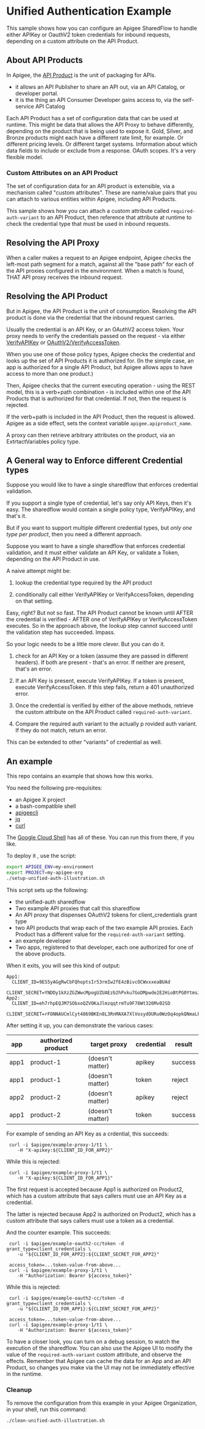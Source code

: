 # Unified Authentication Example

This sample shows how you can configure an Apigee SharedFlow to
handle either APIKey or OauthV2 token credentials for inbound requests,
depending on a custom attribute on the API Product.

## About API Products

In Apigee, the [API Product](https://cloud.google.com/apigee/docs/api-platform/publish/what-api-product)
is the unit of packaging for APIs.

- it allows an API Publisher to share an API out, via an API Catalog, or developer portal.
- it is the thing an API Consumer Developer gains access to, via the self-service API Catalog

Each API Product has a set of configuration data that can be used at runtime.
This might be data that allows the API Proxy to behave differently, depending on
the product that is being used to expose it. Gold, Silver, and Bronze products
might each have a different rate limit, for example. Or different pricing
levels. Or different target systems. Information about which data fields to include or
exclude from a response. OAuth scopes. It's a very flexible model.


### Custom Attributes on an API Product

The set of configuration data for an API product is extensible, via a mechanism
called "custom attributes".  These are name/value pairs that you can attach to
various entities within Apigee, including API Products.

This sample shows how you can attach a custom attribute called
`required-auth-variant` to an API Product, then reference that attribute at
runtime to check the credential type that must be used in inbound requests.


## Resolving the API Proxy

When a caller makes a request to an Apigee endpoint, Apigee checks the left-most
path segment for a match, against all the "base path" for each of the API proxies configured in the
environment. When a match is found, THAT API proxy receives the inbound request.


## Resolving the API Product

But in Apigee, the API Product is the unit of consumption.  Resolving the API product is done via the credential that the inbound request carries.

Usually the credential is an API Key, or an OAuthV2 access token.
Your proxy needs to verify the credentials passed on the request - via either
[VerifyAPIKey](https://cloud.google.com/apigee/docs/api-platform/reference/policies/verify-api-key-policy)
or
[OAuthV2/VerifyAccessToken](https://cloud.google.com/apigee/docs/api-platform/reference/policies/oauthv2-policy#verifyaccesstoken).

When you use one of those policy types, Apigee checks the credential and looks up the set of API
Products it is authorized for. (In the simple case, an app is authorized for a single API Product,
but Apigee allows apps to have access to more than one product.)

Then, Apigee
checks that the current executing operation - using the REST model, this is a
verb+path combination - is included within one of the API Products that is
authorized for that credential. If not, then the request is rejected.

If the verb+path is included in the API Product, then the request is allowed.
Apigee as a side effect, sets the context variable `apigee.apiproduct_name`.

A proxy can then retrieve arbitrary attributes on the product, via an ExtrtactVariables policy type.


## A General way to Enforce different Credential types

Suppose you would like to have a single sharedflow that enforces credential validation.

If you support a single type of credential, let's say only API Keys, then it's easy.  The sharedflow would contain a single policy type, VerifyAPIKey, and that's it.

But if you want to support multiple different credential types, but _only one type per product_, then you need a different approach.

Suppose you want to have a single sharedflow that enforces credential
validation, and it must either validate an API Key, or validate a Token,
depending on the API Product in use.

A naive attempt might be:

1. lookup the credential type required by the API product

2. conditionally call either VerifyAPIKey or VerifyAccessToken, depending on that setting.


Easy, right?  But not so fast.  The API Product cannot be known until AFTER the
credential is verified - AFTER one of VerifyAPIKey or VerifyAccessToken
executes.  So in the approach above, the lookup step cannot succeed until the
validation step has succeeded. Impass.

So your logic needs to be a little more clever. But you can do it.

1. check for an API Key or a token (assume they are passed in different
   headers). If both are present - that's an error. If neither are present,
   that's an error.

2. If an API Key is present, execute VerifyAPIKey. If a token is present,
   execute VerifyAccessToken. If this step fails, return a 401 unauthorized
   error.

3. Once the credential is verified by either of the above methods, retrieve the
   custom attribute on the API Product called `required-auth-variant`.

4. Compare the required auth variant to the actually p rovided auth variant.
   If they do not match, return an error.


This can be extended to other "variants" of credential as well.

## An example

This repo contains an example that shows how this works.

You need the following pre-requisites: 
- an Apigee X project
- a bash-compatible shell
- [apigeecli](https://github.com/apigee/apigeecli/blob/main/docs/apigeecli.md)
- [jq](https://jqlang.github.io/jq/)
- [curl](https://curl.se/)

The [Google Cloud Shell](https://cloud.google.com/shell) has all of these. You
can run this from there, if you like.


To deploy it , use the script:

```sh
export APIGEE_ENV=my-environment
export PROJECT=my-apigee-org
./setup-unified-auth-illustration.sh
```

This script sets up the following:
 - the unified-auth sharedflow
 - Two example API proxies that call this sharedflow
 - An API proxy that dispenses OAuthV2 tokens for client_credentials grant type
 - two API products that wrap each of the two example API proxies. Each Product has a different value for the
   `required-auth-variant` setting.
 - an example developer
 - Two apps, registered to that developer, each one authorized for one of the above products.

When it exits, you will see this kind of output:
```
App1:
  CLIENT_ID=9ES5yAGgRwCbFQhoptsIr53rmIw2fE4zBivcOCWxxxeaBUAd
  CLIENT_SECRET=YNDDy1kXzZGZWwcMpogUZUAEzb2hPxku7GoDMpwde2E2HioBtPG0YtmsJiT3xztF
App2:
  CLIENT_ID=eh7rhpEQJM7SObxoQZVOKaJlmzqqtrmTu9F76Wt326Mv02SD
  CLIENT_SECRET=rFONNAUCmlCyt4869BKEn8L3RnMAXA7XlVosydOURu0WzOq4opkQNmaLF4afs0JO
```

After setting it up, you can demonstrate the various cases:

| app  | authorized product | target proxy | credential | result |
| ---- | ------------------ | ------------ | -----------| ------ |
| app1 | product-1          | (doesn't matter) | apikey | success |
| app1 | product-1          | (doesn't matter) | token  | reject |
| app2 | product-2          | (doesn't matter) | apikey | reject |
| app1 | product-2          | (doesn't matter) | token  | success |


For example of sending an API Key as a crdential, this succeeds:
```
 curl -i $apigee/example-proxy-1/t1 \
    -H "X-apikey:${CLIENT_ID_FOR_APP2}"
```

While this is rejected:
```
 curl -i $apigee/example-proxy-1/t1 \
    -H "X-apikey:${CLIENT_ID_FOR_APP1}"
```

The first request is accepted because App1 is authorized on Product2,
which has a custom attribute that says callers must use an API Key as a credential.

The latter is rejected because App2 is authorized on Product2,
which has a custom attribute that says callers must use a token as a credential.


And the counter example.  This succeeds:
```
 curl -i $apigee/example-oauth2-cc/token -d grant_type=client_credentials \
    -u "${CLIENT_ID_FOR_APP2}:${CLIENT_SECRET_FOR_APP2}"

 access_token=...token-value-from-above...
 curl -i $apigee/example-proxy-1/t1 \
    -H "Authorization: Bearer ${access_token}"
```

While this is rejected:
```
 curl -i $apigee/example-oauth2-cc/token -d grant_type=client_credentials \
    -u "${CLIENT_ID_FOR_APP1}:${CLIENT_SECRET_FOR_APP2}"

 access_token=...token-value-from-above...
 curl -i $apigee/example-proxy-1/t1 \
    -H "Authorization: Bearer ${access_token}"
```


To have a closer look, you can turn on a debug session, to watch the execution
of the sharedflow.  You can also use the Apigee UI to modify the value of the
`required-auth-variant` custom attribute, and observe the effects. Remember that
Apigee can cache the data for an App and an API Product, so changes you make via
the UI may not be immediately effective in the runtime.


### Cleanup

To remove the configuration from this example in your Apigee Organization, in your shell, run this command:

```bash
./clean-unified-auth-illustration.sh
```
